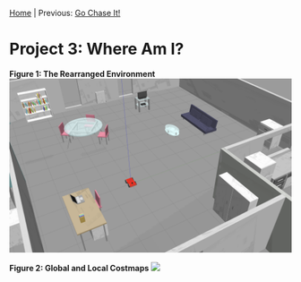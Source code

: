 [Home](../../README.md) | Previous: [Go Chase It!](../p2/p2-go-chase-it.md)

# Project 3: Where Am I?

__Figure 1: The Rearranged Environment__
!['Where Am I?' Animated GIF](./img/img2.png)

__Figure 2: Global and Local Costmaps__
![](./img/mov6.gif)
